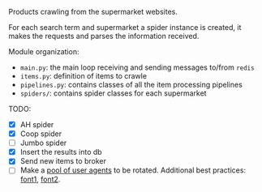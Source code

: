 Products crawling from the supermarket websites. 

For each search term and supermarket a spider instance is created, 
it makes the requests and parses the information received.

Module organization:
  - `main.py`: the main loop receiving and sending messages to/from `redis`
  - `items.py`: definition of items to crawle
  - `pipelines.py`: contains classes of all the item processing pipelines
  - `spiders/`: contains spider classes for each supermarket

TODO:
  - [X] AH spider
  - [X] Coop spider
  - [ ] Jumbo spider
  - [X] Insert the results into db
  - [X] Send new items to broker
  - [ ] Make a 
  [pool of user agents](https://developers.whatismybrowser.com/useragents/explore/operating_system_name/linux/) 
  to be rotated. Additional best practices: [font1](https://www.scrapehero.com/how-to-fake-and-rotate-user-agents-using-python-3/),
  [font2](https://docs.scrapy.org/en/latest/topics/practices.html).
